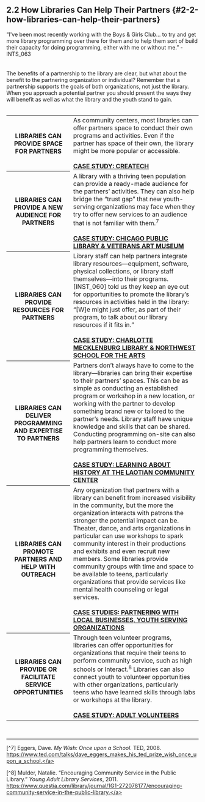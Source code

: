 ## 2.2 How Libraries Can Help Their Partners {#2-2-how-libraries-can-help-their-partners}

<div class="text">“I've been most recently working with the Boys &amp; Girls Club... to try and get more library programming over there for them and to help them sort of build their capacity for doing programming, either with me or without me.” - INTS_063</div>
<br>
<br>
The benefits of a partnership to the library are clear, but what about the benefit to the partnering organization or individual? Remember that a partnership supports the goals of both organizations, not just the library. When you approach a potential partner you should present the ways they will benefit as well as what the library and the youth stand to gain.
<br>
<br>
<table class="heading-cell2"><tr class="row1"><th>LIBRARIES CAN PROVIDE SPACE FOR PARTNERS</th><td>As community centers, most libraries can offer partners space to conduct their own programs and activities. Even if the partner has space of their own, the library might be more popular or accessible.<br><br><a href="../appendix_3_-_case_studies/README.md"><b><u>CASE STUDY: CREATECH</u></b></a></td></tr><tr class="row2"><th>LIBRARIES CAN PROVIDE A NEW AUDIENCE FOR PARTNERS</th><td>A library with a thriving teen population can provide a ready-made audience for the partners’ activities. They can also help bridge the “trust gap” that new youth-serving organizations may face when they try to offer new services to an audience that is not familiar with them.<sup>7</sup><br><br><a href="../appendix_3_-_case_studies/README.md"><b><u>CASE STUDY: CHICAGO PUBLIC LIBRARY & VETERANS ART MUSEUM</u></b></a></td></tr><tr class="row3"><th>LIBRARIES CAN PROVIDE RESOURCES FOR PARTNERS</th><td>Library staff can help partners integrate library resources—equipment, software, physical collections, or library staff themselves—into their programs. [INST_060] told us they keep an eye out for opportunities to promote the library’s resources in activities held in the library: “[W]e might just offer, as part of their program, to talk about our library resources if it fits in.”<br><br><a href="../appendix_3_-_case_studies/README.md"><b><u>CASE STUDY: CHARLOTTE MECKLENBURG LIBRARY & NORTHWEST SCHOOL FOR THE ARTS</u></b></a></td></tr><tr class="row4"><th>LIBRARIES CAN DELIVER PROGRAMMING AND EXPERTISE TO PARTNERS</th><td>Partners don’t always have to come to the library—libraries can bring their expertise to their partners’ spaces. This can be as simple as conducting an established program or workshop in a new location, or working with the partner to develop something brand new or tailored to the partner’s needs. Library staff have unique knowledge and skills that can be shared. Conducting programming on-site can also help partners learn to conduct more programming themselves.<br><br><a href="../appendix_3_-_case_studies/README.md"><b><u>CASE STUDY: LEARNING ABOUT HISTORY AT THE LAOTIAN COMMUNITY CENTER </u></b></a></td></tr><tr class="row5"><th>LIBRARIES CAN PROMOTE PARTNERS AND HELP WITH OUTREACH</th><td>Any organization that partners with a library can benefit from increased visibility in the community, but the more the organization interacts with patrons the stronger the potential impact can be. Theater, dance, and arts organizations in particular can use workshops to spark community interest in their productions and exhibits and even recruit new members. Some libraries provide community groups with time and space to be available to teens, particularly organizations that provide services like mental health counseling or legal services.<br><br><a href="../appendix_3_-_case_studies/README.md"><b><u>CASE STUDIES: PARTNERING WITH LOCAL BUSINESSES, YOUTH SERVING ORGANIZATIONS</u></b></a></td></tr><tr class="row6"><th>LIBRARIES CAN PROVIDE OR FACILITATE SERVICE OPPORTUNITIES</th><td>Through teen volunteer programs, libraries can offer opportunities for organizations that require their teens to perform community service, such as high schools or Interact.<sup>8</sup> Libraries can also connect youth to volunteer opportunities with other organizations, particularly teens who have learned skills through labs or workshops at the library.<br><br><a href="../appendix_3_-_case_studies/README.md"><b><u>CASE STUDY: ADULT VOLUNTEERS</u></b></a></td></tr></table>

<br>

<hr>

[^7] Eggers, Dave. _My Wish: Once upon a School_. TED, 2008. <a href="https://www.ted.com/talks/dave_eggers_makes_his_ted_prize_wish_once_upon_a_school">https://www.ted.com/talks/dave_eggers_makes_his_ted_prize_wish_once_upon_a_school.</a>

[^8] Mulder, Natalie. “Encouraging Community Service in the Public Library.” _Young Adult Library Services_, 2011. <a href="https://www.questia.com/library/journal/1G1-272078177/encouraging-community-service-in-the-public-library">https://www.questia.com/library/journal/1G1-272078177/encouraging-community-service-in-the-public-library.</a>